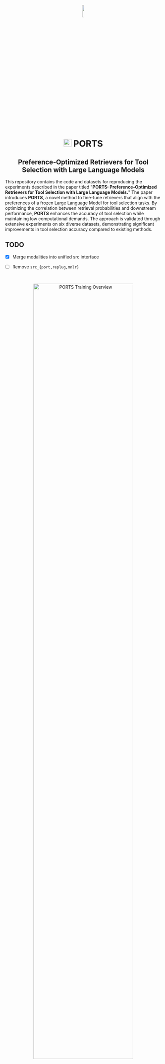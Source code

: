 <div align="center"><img src="assets/fishing_rod_tool.png" width="10%"> </div>
<h1 align="center"><img src="assets/ports_icon.png" alt="port icon" width="25" height="auto"> PORTS</h1>
<h2 align="center">Preference-Optimized Retrievers for Tool Selection with Large Language Models  </h2>

This repository contains the code and datasets for reproducing the experiments described in the paper titled "**PORTS: Preference-Optimized Retrievers for Tool Selection with Large Language Models.**" The paper introduces **PORTS**, a novel method to fine-tune retrievers that align with the preferences of a frozen Large Language Model for tool selection tasks. By optimizing the correlation between retrieval probabilities and downstream performance, **PORTS** enhances the accuracy of tool selection while maintaining low computational demands. The approach is validated through extensive experiments on six diverse datasets, demonstrating significant improvements in tool selection accuracy compared to existing methods.


## TODO

- [x] Merge modalities into unified src interface
- [ ] Remove `src_{port,replug,mnlr}`



<br/>
<p align="center">
<img src="assets/ports_overview.png" width="80%" height="auto" alt="PORTS Training Overview" class="center">
</p>


## 📎 Table of Contents

- [Model](#model)
- [Dataset](#dataset)
- [Project Structure](#project-structure)
- [Quickstart](#quickstart)
- [Using the Markdown File](#using-the-markdown-file)
- [Script-based Training](#script-based-training)
- [Sbatch-based Grid Search Training](#sbatch-based-grid-search-training)
- [Main Accuracy Results](#main-accuracy-results)
- [Unsloth Integration](#unsloth-integration)

## Model

**PORTS** fine-tunes a retriever model to select the most appropriate tools based on preferences derived from a frozen LLM. The retriever is optimized through a dual loss approach: a perplexity-based preference signal and a contrastive semantic loss. This ensures the retriever aligns with the LLM's preferences, leading to more accurate tool selection in various scenarios. The model is trained on two encoder architectures, RoBERTa-base and BGE-base, and evaluated using three LLMs with varying levels of expertise in tool usage.

## Dataset

The experiments are conducted on six publicly available datasets, which include APIBench, API-Bank, Octopus-v2, ToolE, BFCL, and ToolBench. These datasets cover various applications, input modalities, and toolsets, comprehensively evaluating **PORTS**' effectiveness. Datasets can be found [here](https://anonymous.4open.science/r/ports-data/).

## Project Structure

The repository is organized with the following structure:

```
/ports/
├── Makefile              # Entry point for all training commands
├── main/                 # Main code directory
│   ├── scripts/          # All training and utility scripts
│   ├── src/              # Source code modules
│   │   ├── port/         # PORTS model implementation
│   │   ├── replug/       # RePlug model implementation  
│   │   ├── dml/          # DML (MNRL) implementation
│   │   └── utils/        # Shared utilities
│   ├── main_train_port.py # Main PORTS training script
│   ├── train_replug.py   # RePlug training script
│   ├── train_mnrl.py     # MNRL training script
│   └── output/           # Output directory for trained models
├── datasets/             # Training and evaluation datasets
└── assets/               # Project assets and documentation
```

## Quickstart

### Setup

1. **Clone the repository:**
   ```bash
   git clone https://github.com/yourorg/ports.git
   cd ports
   ```

2. **Install the required dependencies:**
   ```bash
   pip install -r build/requirements.txt
   ```

3. **Download the datasets:**
   The datasets can be downloaded from the following link: [PORTS Datasets](https://anonymous.4open.science/r/ports-data/). Extract the datasets into the `datasets/` directory.

### Using the Makefile

We provide a Makefile that offers a clean interface for running all training operations. This is the recommended way to launch training and evaluation jobs, as it ensures consistent defaults and easy overrides.

### Running Training via Makefile

#### 1. PORTS Training

```bash
make ports
```

#### 2. RePlug Training

```bash
make replug
```

#### 3. MNRL Training

```bash
make mnrl
```

#### 4. Docker (interactive)

```bash
make docker
```

#### 5. Clean Output Directories

```bash
make clean
```

### Overriding Defaults

You can override any default parameter by specifying it on the command line. For example:

```bash
make ports DATASET=bfcl INFERENCE_MODEL=gemma2-2B
make replug EPOCHS=10 BATCH_SIZE=4
make mnrl RETRIEVAL_MODEL=FacebookAI/roberta-base
```

### Available Parameters

#### Common Parameters (all training methods)

| Parameter | Description | Default |
|-----------|-------------|---------|
| `DATASET` | Dataset name | toolbench |
| `RETRIEVAL_MODEL` | Retrieval model name | BAAI/bge-base-en-v1.5 |
| `INFERENCE_MODEL` | Inference model name | llama3-8B |
| `EPOCHS` | Number of training epochs | 5 |
| `BATCH_SIZE` | Training batch size | 2 |
| `LR` | Learning rate | 1e-5 |
| `SEED` | Random seed | 42 |
| `EVAL_STEPS` | Evaluation steps fraction | 0.2 |
| `USE_4BIT` | Use 4-bit quantization | true |
| `MAX_TRAIN_SAMPLES` | Maximum training samples | 1000 |
| `GAMMA` | Gamma temperature | 0.5 |
| `BETA` | Beta temperature | 0.5 |
| `WARMUP_RATIO` | Fraction of training steps for warmup | 0.1 |
| `K_EVAL_VALUES_ACCURACY` | Values of k for accuracy@k evaluation | 1 3 5 |
| `K_EVAL_VALUES_NDCG` | Values of k for ndcg@k evaluation | 1 3 5 |

#### MNRL-Specific Parameters

| Parameter | Description | Default |
|-----------|-------------|---------|
| `SCHEDULER` | Learning rate scheduler | warmupcosine |
| `POOLING` | Embedding pooling strategy | mean |
| `NEGATIVES_PER_SAMPLE` | Number of negative samples | 1 |
| `MODEL_NAME` | Retrieval model name | BAAI/bge-base-en-v1.5 |
| `PREPROCESSING_BATCH_SIZE` | Batch size for preprocessing | 16 |
| `EVAL_STEPS_FRACTION` | Fraction of steps for evaluation | 0.2 |
| `WANDB_PROJECT_NAME` | Weights & Biases project name | MNRL_Training |
| `WANDB_RUN_NAME` | Weights & Biases run name | auto-generated |
| `OUTPUT_DIR` | Directory to save model, logs, and results | auto-generated |
| `RANDOM_NEGATIVES` | Whether to use random negatives | true |
| `EVALUATE_ON_TEST` | Whether to evaluate on test set | true |
| `USE_PRE_TRAINED_MODEL` | Whether to use pre-trained model | true |
| `PUSH_TO_HUB` | Whether to push model to HF Hub | true |
| `PUBLIC_MODEL` | Whether to make model public | true |
| `HUB_REPO_NAME` | HuggingFace Hub repo name | auto-generated |
| `LOG_FILE` | Path to log file | auto-generated |
| `WARMUP_RATIO` | Fraction of training steps for warmup | 0.1 |

### Example Usage

```bash
# Train PORTS with non-default parameters
make ports DATASET=apibench INFERENCE_MODEL=llama3-8B EPOCHS=3 LAMBDA_WEIGHT=0.5 PREF_BETA=0.8

# Train RePlug with customized retrieval settings
make replug DATASET=bfcl RETRIEVAL_MODEL=FacebookAI/roberta-base NUM_RETRIEVED_DOCS=8 GAMMA=0.3

# Train MNRL with specific pooling strategy and batch size
make mnrl DATASET=octopus RETRIEVAL_MODEL=BAAI/bge-base-en-v1.5 POOLING=cls BATCH_SIZE=64
```

### Notes

- The Makefile will call the appropriate script in `main/scripts/` with all parameters set.
- Output directories are automatically created.
- For advanced usage or script-specific parameters, see the script-based training section below.

## Using the Markdown File

In addition to the code and datasets, this repository includes a comprehensive Markdown documentation that can help you understand and use the PORTS framework effectively. Here's how to use it:

### Reading the Markdown Documentation

1. **Viewing in GitHub**: 
   The README.md file is automatically rendered by GitHub's web interface. Simply navigate to the repository's main page to view it with proper formatting and styling.

2. **Local Viewing Options**:
   - Use any text editor to open the README.md file
   - For better rendering, use a Markdown viewer like:
     - VS Code with the Markdown Preview extension
     - Typora, a dedicated Markdown editor
     - GitHub Desktop's built-in Markdown preview

### Documentation Structure

The Markdown documentation is organized into clear sections:

- **Model Description**: Technical details about PORTS architecture
- **Dataset Information**: Details about supported datasets and their structure
- **Project Structure**: Overview of code organization
- **Quickstart Guide**: Step-by-step instructions for getting started
- **Training Options**: Comprehensive list of parameters and configurations
- **Results**: Performance metrics and comparisons

### Modifying the Documentation

If you need to update the documentation:

1. Edit the README.md file using any text editor
2. Follow standard Markdown syntax:
   - `#` for headers (more `#` means smaller headers)
   - `*` or `-` for bullet points
   - `|` for table columns
   - `` ``` `` for code blocks (specify language after opening backticks)
   - `[text](url)` for links
   - `![alt text](image_path)` for images

3. Use HTML tags for advanced formatting:
   - `<div align="center">` for centering content
   - `<img src="..." width="...">` for image sizing
   - `<br/>` for line breaks

4. Preview changes using a Markdown viewer before committing

### Extending the Documentation

When adding new features or models to the project, be sure to update:

1. The Table of Contents section
2. The relevant documentation section
3. Any code examples or parameter lists
4. Training and evaluation result tables

Remember to maintain consistent formatting and style to ensure readability.

## Script-based Training

You can also run training using the provided shell scripts, which are aligned with the Makefile and support environment variable overrides for all key parameters.

### 1. PORTS Training

Run the PORTS training script:

```bash
bash main/scripts/train_ports.sh
```

#### Overriding Defaults

You can override any default by setting the corresponding environment variable before the script call:

```bash
DATASET_NAME=bfcl INFERENCE_MODEL_PSEUDONAME=gemma2-2B RETRIEVAL_MODEL_NAME=FacebookAI/roberta-base bash main/scripts/train_ports.sh
```

#### All Environment Variables (PORTS)

| Variable | Description | Default |
|----------|-------------|---------|
| `DATASET_NAME` | Dataset name | toolbench |
| `RETRIEVAL_MODEL_NAME` | Retrieval model name | BAAI/bge-base-en-v1.5 |
| `INFERENCE_MODEL_PSEUDONAME` | Inference model pseudo-name | llama3-8B |
| `RETRIEVAL_MAX_SEQ_LEN` | Max seq length for retriever | 512 |
| `INFERENCE_MAX_SEQ_LEN` | Max seq length for inference | 1024 |
| `N_EPOCHS` | Number of epochs | 5 |
| `LR` | Learning rate | 1e-5 |
| `LR_SCHEDULER` | Learning rate scheduler | cosine |
| `TRAIN_BATCH_SIZE` | Training batch size | 2 |
| `EVAL_BATCH_SIZE` | Evaluation batch size | 4 |
| `PREPROCESS_BATCH_SIZE` | Preprocessing batch size | 16 |
| `PADDING_SIDE` | Tokenizer padding side | left |
| `LAMBDA_WEIGHT` | Lambda loss weight | 0.3 |
| `N_NEGS` | Number of negative examples | 3 |
| `GAMMA` | Gamma temperature | 0.5 |
| `BETA` | Beta temperature | 0.5 |
| `PREF_BETA` | Preference weight (ORPO beta) | 1 |
| `WEIGHT_DECAY` | Weight decay for optimizer | 0.01 |
| `CORPUS_UPDATES` | Steps between corpus re-embedding | 100 |
| `SAVE_STRATEGY` | Model saving strategy | epoch |
| `SAVE_STEPS` | Steps between model saves | None |
| `SAVE_DIR` | Directory to save checkpoints | ./checkpoints |
| `MAX_CHECKPOINTS` | Maximum number of checkpoints | None |
| `SEED` | Random seed | 42 |
| `EVAL_STEPS` | Evaluation steps fraction | 0.2 |
| `LOAD_IN_4BIT` | Use 4-bit quantization | true |
| `MAX_TRAIN_SAMPLES` | Maximum training samples | 1000 |
| `WARMUP_RATIO` | Fraction of training steps for warmup | 0.1 |
| `WANDB_RUN_NAME` | Weights & Biases run name | auto-generated |
| `K_EVAL_VALUES_ACCURACY` | Values for accuracy@k | 1 3 5 |
| `K_EVAL_VALUES_NDCG` | Values for ndcg@k | 1 3 5 |

### 2. RePlug Training

Run the RePlug training script:

```bash
bash main/scripts/train_replug.sh
```

#### Overriding Defaults

```bash
DATASET_NAME=bfcl INFERENCE_MODEL_PSEUDONAME=gemma2-2B RETRIEVAL_MODEL_NAME=FacebookAI/roberta-base bash main/scripts/train_replug.sh
```

#### All Environment Variables (RePlug)

| Variable | Description | Default |
|----------|-------------|---------|
| `DATASET_NAME` | Dataset name | toolbench |
| `WANDB_RUN_NAME` | Weights & Biases run name | auto-generated |
| `SAVE_PATH` | Path to save trained model and outputs | auto-generated |
| `INFERENCE_MODEL_NAME` | Actual model path (auto-mapped) | varies by pseudo-name |
| `SEED` | Random seed | 42 |
| `LOAD_IN_4BIT` | Use 4-bit quantization | true |
| `MAX_TRAIN_SAMPLES` | Maximum training samples | 1000 |
| `WARMUP_RATIO` | Fraction of training steps for warmup | 0.1 |
| `QUERY_COLUMN` | Name of query column in dataset | query_for_retrieval |

### 3. MNRL Training

Run the MNRL training script:

```bash
bash main/scripts/train_mnrl.sh
```

#### Overriding Defaults

```bash
DATASET_NAME=bfcl MODEL_NAME=FacebookAI/roberta-base bash main/scripts/train_mnrl.sh
```

#### All Environment Variables (MNRL)

| Variable | Description | Default |
|----------|-------------|---------|
| `DATASET_NAME` | Dataset name | toolbench |
| `WANDB_PROJECT_NAME` | Weights & Biases project name | MNRL_Training |
| `WANDB_RUN_NAME` | Weights & Biases run name | auto-generated |
| `OUTPUT_DIR` | Directory to save model, logs, and results | auto-generated |
| `MAX_SEQ_LENGTH` | Maximum sequence length | 512 |
| `EVAL_STEPS_FRACTION` | Fraction of steps for evaluation | 0.2 |
| `WARMUP_RATIO` | Fraction of training steps for warmup | 0.1 |
| `SCHEDULER` | Learning rate scheduler | warmupcosine |
| `RANDOM_NEGATIVES` | Whether to use random negatives | true |

## Sbatch-based Grid Search Training

For large-scale training and hyperparameter tuning, we provide a sbatch-based solution that enables running multiple training configurations in parallel on SLURM-based clusters. This approach is especially useful for grid searches across multiple hyperparameters.

### Using run_sbatch.sh

The `run_sbatch.sh` script provides a flexible way to launch multiple training jobs with different parameter combinations using SLURM's sbatch utility.

```bash
./run_sbatch.sh --script=<script_type> [options]
```

#### Required Parameters:
- `--script=<script_type>`: Specifies which training script to use. Options: `mnrl`, `ports`, or `replug`.

#### Optional Parameters (all accept comma-separated arrays):
- `--machine=<machine_name>`: Target compute node(s) (e.g., "deeplearn2,faretra"). If omitted, jobs run on any available machine.
- `--gpu_type=<gpu_type>`: GPU type to request (default: "nvidia_geforce_rtx_3090")
- `--gpu_count=<count>`: Number of GPUs per job (default: 1)
- `--retrieval_model=<models>`: Retrieval/encoder models to use (default: "BAAI/bge-base-en-v1.5")
- `--inference_model=<models>`: Inference/LLM models to use (default: "llama3-8B")
- `--lr=<learning_rates>`: Learning rate values (e.g., "1e-5,1e-4,1e-3")
- `--batch_size=<sizes>`: Batch size values (e.g., "2,4,8")
- `--epochs=<counts>`: Number of epochs (e.g., "1,3,5")
- `--dataset=<names>`: Dataset names (e.g., "toolbench,apibench")
- `--wandb_run_name=<name>`: Base name for W&B runs (auto-generated if not provided)
- `--wandb_project_name=<name>`: W&B project name (default: "PORTS_AAAI-EMNLP")
- `--beta=<values>`: Beta temperature for Q distribution softmax (default: 1.0)
- `--gamma=<values>`: Gamma temperature for Pr_retr distribution softmax (default: 1.0)
- `--lambda_loss=<values>`: Weight for the preference loss term (default: 0.2)
- `--preference_weight=<values>`: Beta parameter for odds ratio preference loss (default: 0.1)
- `--weight_decay=<values>`: Weight decay for the optimizer (default: 0.01)
- `--inference_max_seq_len=<values>`: Maximum sequence length for inference model (default: 1024)
- `--params="<extra_params>"`: Additional parameters to pass to the training script

#### Using Additional Parameters

You can pass any additional parameters not covered by the standard options using the `--params` flag. These parameters are passed directly to the underlying training script.

### Example Usage

#### Basic Usage:
```bash
./run_sbatch.sh --script=ports --machine=deeplearn2 --lr=1e-5 --batch_size=2 --epochs=1
```

#### Grid Search Over Multiple Parameters:
```bash
./run_sbatch.sh --script=replug --lr=1e-5,1e-4,1e-3 --batch_size=2,4 --epochs=1,3 \
  --dataset=toolbench --wandb_project_name=PORTS_EMNLP
```

This will launch 12 jobs (3 learning rates × 2 batch sizes × 2 epoch counts) with all combinations.

#### Grid Search with Temperature Parameters:
```bash
./run_sbatch.sh --script=ports --dataset=toolbench \
  --beta=0.5,1.0,2.0 --gamma=0.5,1.0,2.0 --inference_model=llama3-8B
```

This will create 9 jobs with different beta and gamma temperature combinations.

#### Model Grid Search with Loss Parameters:
```bash
./run_sbatch.sh --script=ports \
  --epochs=1 \
  --wandb_project_name=PORTS_EMNLP \
  --retrieval_model=FacebookAI/roberta-base \
  --lr=2e-5 \
  --inference_model=qwen3 \
  --dataset=toolbench_3 \
  --lambda_loss=0.2,0.3 \
  --preference_weight=0.1,0.2 \
  --beta=0.2,0.5,0.7 \
  --gamma=0.2,0.5,0.7 \
  --weight_decay=0.01 \
  --params="--max_train_samples=2000 --eval_steps=0.2 --warmup_ratio=0.1 --corpus_updates=50"

  ./run_sbatch.sh --script=replug \
  --epochs=1 \
  --wandb_project_name=PORTS_EMNLP \
  --retrieval_model=FacebookAI/roberta-base \
  --lr=2e-5 \
  --inference_model=qwen3 \
  --dataset=toolbench_3 \
  --weight_decay=0.01 \
  --params="--max_train_samples=2000 --eval_steps=0.2 --warmup_ratio=0.1 --corpus_updates=50"
```

This will create 16 jobs testing combinations of models and loss parameters.

#### Weight Decay Optimization:
```bash
./run_sbatch.sh --script=ports --dataset=toolbench \
  --weight_decay=0.005,0.01,0.05 --lr=1e-5,5e-5
```

This will create 27 jobs exploring different temperature and preference weight settings.

#### Weight Decay Optimization:
```bash
./run_sbatch.sh --script=ports --lr=2e-5 --retrieval_model=BAAI/bge-base-en-v1.5,FacebookAI/roberta-base --batch_size=2 --epochs=1 --wandb_project_name=PORTS_EMNLP --dataset=bfcl,apibank,apibench,octopus,toole,toolbench_1,toolbench_2,toolbench_3,toole-overlap,octopus-overlap

./run_sbatch.sh --script=mnrl --lr=2e-5,1e-4 --retrieval_model=BAAI/bge-base-en-v1.5,FacebookAI/roberta-base --batch_size=4 --epochs=1 --wandb_project_name=PORTS_EMNLP --dataset=toolbench_1,toolbench_2,toolbench_3

./run_sbatch.sh --script=ports --lr=2e-5 --retrieval_model=answerdotai/ModernBERT-base,BAAI/bge-base-en-v1.5 --batch_size=4 --epochs=1 --wandb_project_name=PORTS_EMNLP --dataset=bfcl,apibank,apibench,octopus,toole,toolbench_1,toolbench_2,toolbench_3,toole-overlap,octopus-overlap --params="--gamma=0.5 --beta=0.5 --preprocess_batch_size=32 --eval_steps=0.25 --inference_model=qwen3

./run_sbatch.sh --script=ports --lr=2e-5 --retrieval_model=answerdotai/ModernBERT-base --batch_size=4 --epochs=1 --wandb_project_name=PORTS_Hub --dataset=bfcl --params="--gamma=0.5 --beta=0.5 --preprocess_batch_size=32  max_train_samples=20000--eval_steps=0.25 --inference_model=llama3.2 --n_reembedding_steps=400"



./run_sbatch.sh --script="ports" \
   --lr=2e-5 \
   --retrieval_model=answerdotai/ModernBERT-base,BAAI/bge-m3 \
   --inference_model=qwen3,llama3.2,gemma3 \
   --batch_size=4 \
   --epochs=2 \
   --wandb_project_name=PORTS_Hub \
   --dataset=bfcl,apibank,apibench,octopus,toole,toolbench_1,toolbench_2,toolbench_3,toole-overlap,octopus-overlap \
   --params="--gamma=0.5 --beta=0.5 --preprocess_batch_size=32 --eval_steps=0.25 --embedding_update_steps=50 --max_train_samples 10000"

./run_sbatch.sh --script="mnrl" \
   --lr=1e-4 \
   --retrieval_model=answerdotai/ModernBERT-base,BAAI/bge-m3 \
   --batch_size=4 \
   --epochs=2 \
   --wandb_project_name=PORTS_Hub \
   --dataset=bfcl,apibank,apibench,octopus,toole,toolbench_1,toolbench_2,toolbench_3,toole-overlap,octopus-overlap


./run_sbatch.sh --script="replug" \
  --epochs=2 \
  --wandb_project_name=PORTS_Hub \
  --retrieval_model=answerdotai/ModernBERT-base,BAAI/bge-m3 \
  --lr=2e-5 \
  --inference_model=qwen3,llama3.2,gemma3 \
  --weight_decay=0.01 \
  --dataset=bfcl,apibank,apibench,octopus,toole,toolbench_1,toolbench_2,toolbench_3,toole-overlap,octopus-overlap \
  --params="--max_train_samples=10000 --eval_steps=0.25 --warmup_ratio=0.1 --corpus_updates=50"
```

### Common Additional Parameters

Here are some useful additional parameters by script type:

**PORTS:**
- `--lambda_weight=<float>`: Weight for the lambda loss component
- `--preference_weight=<float>`: Preference weight in ORPO
- `--beta=<float>`: Temperature parameter for Q distribution
- `--gamma=<float>`: Temperature parameter for retrieval probabilities
- `--weight_decay=<float>`: Weight decay for optimizer
- `--n_negs=<int>`: Number of negative samples
- `--corpus_updates=<int>`: Steps between corpus re-embedding

**RePlug:**
- `--beta=<float>`: Beta temperature parameter
- `--gamma=<float>`: Gamma temperature parameter
- `--weight_decay=<float>`: Weight decay for optimizer
- `--num_retrieved_docs=<int>`: Number of documents to retrieve
- `--use_4bit=<bool>`: Whether to use 4-bit quantization

**MNRL:**
- `--weight_decay=<float>`: Weight decay for optimizer
- `--pooling=<str>`: Embedding pooling strategy (cls, mean)
- `--negatives_per_sample=<int>`: Number of negatives per sample
- `--log_freq=<int>`: Logging frequency

## Unsloth Integration

This project uses [Unsloth](https://github.com/unslothai/unsloth) to optimize LLM loading and inference. Unsloth provides faster inference and reduced memory usage for large language models. Both PORTS and RePlug implementations have been updated to use Unsloth for loading and optimizing inference models.

Key features of the Unsloth integration:

- **Faster model loading**: Significantly reduces the time needed to load large language models
- **Memory efficiency**: Better memory management, especially when using 4-bit quantization
- **Optimized inference**: FlashAttention and other optimizations for faster responses
- **Compatibility**: Works seamlessly with our existing model interfaces

To use a model with Unsloth, no special parameters are needed as it's now the default loading mechanism for all inference models. The quantization settings are controlled via the usual parameters:

```bash
make ports USE_4BIT=true  # Uses Unsloth with 4-bit quantization (default)
make replug USE_4BIT=false  # Uses Unsloth without quantization
```

The integration is transparently handled in both training pipelines, so all existing scripts and commands will continue to work as before, but with improved performance.

## Main Accuracy Results

PORTS demonstrates significant improvements in tool selection accuracy across all evaluated datasets. The table below summarizes the main accuracy results, including improvements over the baseline models:

| Dataset     | Encoder       | LLM                    | Recall@1 (%) | Recall@3 (%) | NDCG@5 (%) | Recall Improvement (%) | NDCG Improvement (%) |
|-------------|---------------|------------------------|--------------|--------------|------------|------------------------|-----------------------|
| ToolBench   | RoBERTa-base  | LLAMA3-GROQ-8B-Tool-Use | 49.84        | 70.80        | 65.32      | +4.52                  | +4.37                 |
| API-Bank    | BGE-base      | LLAMA3-GROQ-8B-Tool-Use | 59.12        | 81.50        | 76.10      | +2.83                  | +4.80                 |
| APIBench    | RoBERTa-base  | LLAMA3-8B              | 21.50        | 30.53        | 26.78      | +12.76                 | +13.55                |
| BFCL        | BGE-base      | LLAMA3-GROQ-8B-Tool-Use | 67.20        | 78.10        | 73.10      | +1.03                  | +0.79                 |
| ToolE       | RoBERTa-base  | LLAMA3-8B              | 74.60        | 86.80        | 83.55      | +16.09                 | +13.77                |
| Octopus-v2  | BGE-base      | LLAMA3-8B              | 97.50        | 100          | 100        | +2.50                  | +2.00                 |

For more detailed results, including ablation studies and out-of-domain performance, please refer to the paper.
